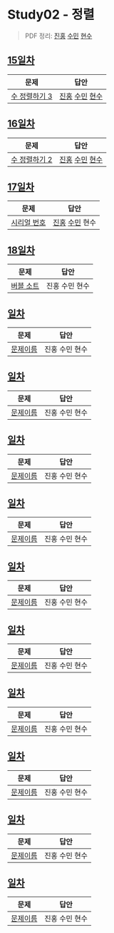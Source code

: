 # Study02 - 정렬
> PDF 정리: [진홍](self_study/kjh.pdf) [수민](self_study/ysm2.pdf) [현수](self_study/hhs.pdf)

## [15일차](Day15)

| 문제                                                | 답안                |
|---------------------------------------------------| ------------------- |
| [수 정렬하기 3](https://www.acmicpc.net/problem/10989) | [진홍](Day15/kjh.kt) [수민](Day15/ysm.cpp) [현수](Day15/hhs.java) |

## [16일차](Day16)

| 문제                 | 답안                |
| -------------------- | ------------------- |
| [수 정렬하기 2](https://www.acmicpc.net/problem/2751) | [진홍](Day16/kjh.kt) [수민](Day16/ysm.cpp) [현수](Day16/hhs.java) |

## [17일차](Day17)

| 문제                 | 답안                |
| -------------------- | ------------------- |
| [시리얼 번호](https://www.acmicpc.net/problem/1431) | [진홍](Day17/kjh.kt) [수민](Day17/ysm.cpp) 현수 |


## [18일차](Day18)

| 문제                 | 답안                |
| -------------------- | ------------------- |
| [버블 소트](https://www.acmicpc.net/problem/1377) | 진홍 수민 현수 |

## [일차](Day)

| 문제                 | 답안                |
| -------------------- | ------------------- |
| [문제이름](문제링크) | 진홍 수민 현수 |

## [일차](Day)

| 문제                 | 답안                |
| -------------------- | ------------------- |
| [문제이름](문제링크) | 진홍 수민 현수 |

## [일차](Day)

| 문제                 | 답안                |
| -------------------- | ------------------- |
| [문제이름](문제링크) | 진홍 수민 현수 |

## [일차](Day)

| 문제                 | 답안                |
| -------------------- | ------------------- |
| [문제이름](문제링크) | 진홍 수민 현수 |

## [일차](Day)

| 문제                 | 답안                |
| -------------------- | ------------------- |
| [문제이름](문제링크) | 진홍 수민 현수 |

## [일차](Day)

| 문제                 | 답안                |
| -------------------- | ------------------- |
| [문제이름](문제링크) | 진홍 수민 현수 |

## [일차](Day)

| 문제                 | 답안                |
| -------------------- | ------------------- |
| [문제이름](문제링크) | 진홍 수민 현수 |

## [일차](Day)

| 문제                 | 답안                |
| -------------------- | ------------------- |
| [문제이름](문제링크) | 진홍 수민 현수 |

## [일차](Day)

| 문제                 | 답안                |
| -------------------- | ------------------- |
| [문제이름](문제링크) | 진홍 수민 현수 |

## [일차](Day)

| 문제                 | 답안                |
| -------------------- | ------------------- |
| [문제이름](문제링크) | 진홍 수민 현수 |
